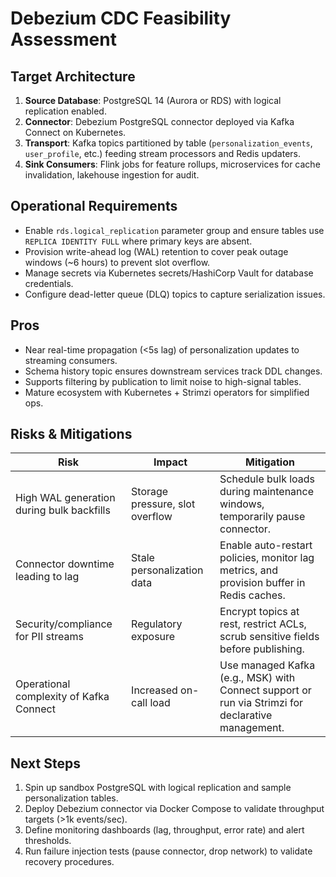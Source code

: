 # Debezium CDC Feasibility Assessment

## Target Architecture

1. **Source Database**: PostgreSQL 14 (Aurora or RDS) with logical replication enabled.
2. **Connector**: Debezium PostgreSQL connector deployed via Kafka Connect on Kubernetes.
3. **Transport**: Kafka topics partitioned by table (`personalization_events`, `user_profile`, etc.) feeding stream processors and Redis updaters.
4. **Sink Consumers**: Flink jobs for feature rollups, microservices for cache invalidation, lakehouse ingestion for audit.

## Operational Requirements

- Enable `rds.logical_replication` parameter group and ensure tables use `REPLICA IDENTITY FULL` where primary keys are absent.
- Provision write-ahead log (WAL) retention to cover peak outage windows (~6 hours) to prevent slot overflow.
- Manage secrets via Kubernetes secrets/HashiCorp Vault for database credentials.
- Configure dead-letter queue (DLQ) topics to capture serialization issues.

## Pros

- Near real-time propagation (<5s lag) of personalization updates to streaming consumers.
- Schema history topic ensures downstream services track DDL changes.
- Supports filtering by publication to limit noise to high-signal tables.
- Mature ecosystem with Kubernetes + Strimzi operators for simplified ops.

## Risks & Mitigations

| Risk | Impact | Mitigation |
| --- | --- | --- |
| High WAL generation during bulk backfills | Storage pressure, slot overflow | Schedule bulk loads during maintenance windows, temporarily pause connector. |
| Connector downtime leading to lag | Stale personalization data | Enable auto-restart policies, monitor lag metrics, and provision buffer in Redis caches. |
| Security/compliance for PII streams | Regulatory exposure | Encrypt topics at rest, restrict ACLs, scrub sensitive fields before publishing. |
| Operational complexity of Kafka Connect | Increased on-call load | Use managed Kafka (e.g., MSK) with Connect support or run via Strimzi for declarative management. |

## Next Steps

1. Spin up sandbox PostgreSQL with logical replication and sample personalization tables.
2. Deploy Debezium connector via Docker Compose to validate throughput targets (>1k events/sec).
3. Define monitoring dashboards (lag, throughput, error rate) and alert thresholds.
4. Run failure injection tests (pause connector, drop network) to validate recovery procedures.
